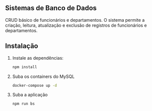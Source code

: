 ## Sistemas de Banco de Dados

CRUD básico de funcionários e departamentos. O sistema permite a criação,
leitura, atualização e exclusão de registros de funcionários e departamentos.

## Instalação

1. Instale as dependências:
   ```bash
   npm install
   ```

2. Suba os containers do MySQL
    ```bash
    docker-compose up -d
    ```

3. Suba a aplicação
   ```bash
   npm run bs
   ```

